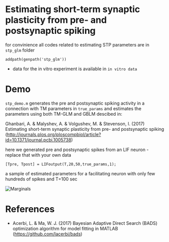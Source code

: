 # Estimating short-term synaptic plasticity from pre- and postsynaptic spiking

for convinience all codes related to estimating STP parameters are in ```stp_glm``` folder

```addpath(genpath('stp_glm'))```

- data for the in vitro experiment is available in ```in vitro data```

# Demo
```stp_demo.m``` generates the pre and postsynaptic spiking activity in a connection with TM parameters in ```true_params```
and estimates the parameters using both TM-GLM and GBLM descibed in:

Ghanbari, A. & Malyshev, A. & Volgushev, M. & Stevenson, I. (2017)
Estimating short-term synaptic plasticity from pre- and postsynaptic spiking (http://journals.plos.org/ploscompbiol/article?id=10.1371/journal.pcbi.1005738)

here we generated pre and postsynaptic spikes from an LIF neuron - replace that with your own data

```[Tpre, Tpost] = LIFoutput(T,20,50,true_params,1);```


a sample of estimated parameters for a facilitating neuron with only few hundreds of spikes and T=100 sec

![Marginals](https://raw.githubusercontent.com/abedghanbari2/stsp/master/facilitation_screenshot.png)


# References

- Acerbi, L. & Ma, W. J. (2017) Bayesian Adaptive Direct Search (BADS) optimization algorithm for model fitting in MATLAB (https://github.com/lacerbi/bads)


